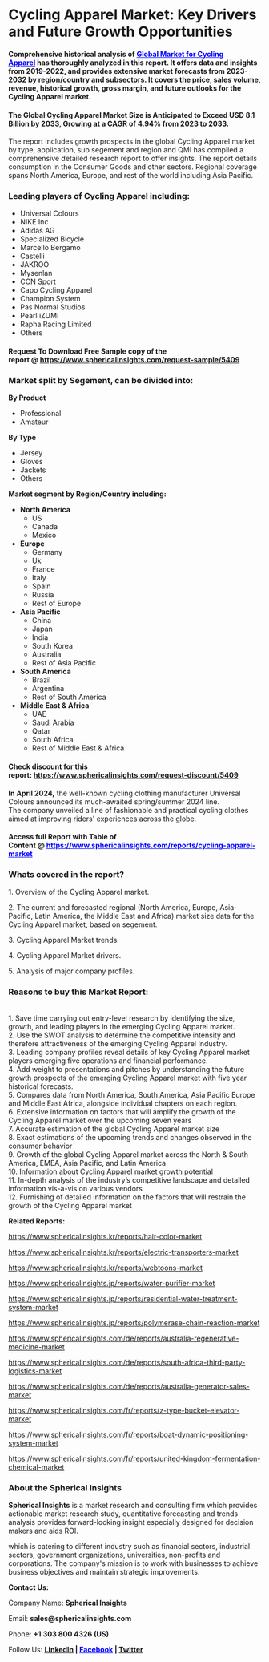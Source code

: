 <h1>Cycling Apparel Market: Key Drivers and Future Growth Opportunities</h1>
<p><strong>Comprehensive historical analysis of&nbsp;<span style="color: #0000ff;"><a style="color: #0000ff;" href="https://www.sphericalinsights.com/reports/cycling-apparel-market" target="_blank" rel="noopener">Global Market for Cycling Apparel</a></span>&nbsp;has thoroughly analyzed in this report. It offers data and insights from 2019-2022, and provides extensive market forecasts from 2023-2032 by region/country and subsectors. It covers the price, sales volume, revenue, historical growth, gross margin, and future outlooks for the Cycling Apparel market.</strong></p>
<h4><strong>The Global Cycling Apparel Market Size is Anticipated to Exceed USD 8.1 Billion by 2033, Growing at a CAGR of 4.94% from 2023 to 2033.</strong></h4>
<p>The report includes growth prospects in the global Cycling Apparel market by type, application, sub segement and region and QMI has compiled a comprehensive detailed research report to offer insights. The report details consumption in the Consumer Goods and other sectors. Regional coverage spans North America, Europe, and rest of the world including Asia Pacific.</p>
<h3><strong>Leading players of Cycling Apparel including:</strong></h3>
<ul>
<li>Universal Colours</li>
<li>NIKE Inc</li>
<li>Adidas AG</li>
<li>Specialized Bicycle</li>
<li>Marcello Bergamo</li>
<li>Castelli</li>
<li>JAKROO</li>
<li>Mysenlan</li>
<li>CCN Sport</li>
<li>Capo Cycling Apparel</li>
<li>Champion System</li>
<li>Pas Normal Studios</li>
<li>Pearl iZUMi</li>
<li>Rapha Racing Limited</li>
<li>Others</li>
</ul>
<h4>Request To Download Free Sample copy of the report&nbsp;@&nbsp;<a href="https://www.sphericalinsights.com/request-sample/5409" target="_blank" rel="noopener">https://www.sphericalinsights.com/request-sample/5409</a></h4>
<h3><strong>Market split by Segement, can be divided into:</strong></h3>
<p><strong>By Product</strong></p>
<ul>
<li>Professional</li>
<li>Amateur</li>
</ul>
<p><strong>By Type</strong></p>
<ul>
<li>Jersey</li>
<li>Gloves</li>
<li>Jackets</li>
<li>Others</li>
</ul>
<p><strong>Market segment by Region/Country including:</strong></p>
<ul>
<li><strong>North America</strong>
<ul>
<li>US</li>
<li>Canada</li>
<li>Mexico</li>
</ul>
</li>
<li><strong>Europe</strong>
<ul>
<li>Germany</li>
<li>Uk</li>
<li>France</li>
<li>Italy</li>
<li>Spain</li>
<li>Russia</li>
<li>Rest of Europe</li>
</ul>
</li>
<li><strong>Asia Pacific</strong>
<ul>
<li>China</li>
<li>Japan</li>
<li>India</li>
<li>South Korea</li>
<li>Australia</li>
<li>Rest of Asia Pacific</li>
</ul>
</li>
<li><strong>South America</strong>
<ul>
<li>Brazil</li>
<li>Argentina</li>
<li>Rest of South America</li>
</ul>
</li>
<li><strong>Middle East &amp; Africa</strong>
<ul>
<li>UAE</li>
<li>Saudi Arabia</li>
<li>Qatar</li>
<li>South Africa</li>
<li>Rest of Middle East &amp; Africa</li>
</ul>
</li>
</ul>
<h4>Check discount for this report:&nbsp;<a href="https://www.sphericalinsights.com/request-discount/5409" target="_blank" rel="noopener">https://www.sphericalinsights.com/request-discount/5409</a></h4>
<p><strong>In April 2024,</strong>&nbsp;the well-known cycling clothing manufacturer Universal Colours announced its much-awaited spring/summer 2024 line. The&nbsp;company&nbsp;unveiled a line of fashionable and practical cycling clothes aimed at improving riders' experiences across the globe.</p>
<h4>Access full Report with Table of Content&nbsp;@&nbsp;<span style="color: #0000ff;"><a style="color: #0000ff;" href="https://www.sphericalinsights.com/reports/cycling-apparel-market" target="_blank" rel="noopener">https://www.sphericalinsights.com/reports/cycling-apparel-market</a></span></h4>
<h3><strong>Whats covered in the report?</strong></h3>
<p>1. Overview of the Cycling Apparel market.</p>
<p>2. The current and forecasted regional (North America, Europe, Asia-Pacific, Latin America, the Middle East and Africa) market size data for the Cycling Apparel market, based on segement.</p>
<p>3. Cycling Apparel Market trends.</p>
<p>4. Cycling Apparel Market drivers.</p>
<p>5. Analysis of major company profiles.</p>
<h3><strong>Reasons to buy this Market Report:</strong></h3>
<p><br />1. Save time carrying out entry-level research by identifying the size, growth, and leading players in the emerging Cycling Apparel market.<br />2. Use the SWOT analysis to determine the competitive intensity and therefore attractiveness of the emerging Cycling Apparel Industry.<br />3. Leading company profiles reveal details of key Cycling Apparel market players emerging five operations and financial performance.<br />4. Add weight to presentations and pitches by understanding the future growth prospects of the emerging Cycling Apparel market with five year historical forecasts.<br />5. Compares data from North America, South America, Asia Pacific Europe and Middle East Africa, alongside individual chapters on each region.<br />6. Extensive information on factors that will amplify the growth of the Cycling Apparel market over the upcoming seven years<br />7. Accurate estimation of the global Cycling Apparel market size<br />8. Exact estimations of the upcoming trends and changes observed in the consumer behavior<br />9. Growth of the global Cycling Apparel market across the North &amp; South America, EMEA, Asia Pacific, and Latin America<br />10. Information about Cycling Apparel market growth potential<br />11. In-depth analysis of the industry&rsquo;s competitive landscape and detailed information vis-a-vis on various vendors<br />12. Furnishing of detailed information on the factors that will restrain the growth of the Cycling Apparel market</p>
<p><strong>Related Reports:</strong></p>
<p><a href="https://www.sphericalinsights.kr/reports/hair-color-market">https://www.sphericalinsights.kr/reports/hair-color-market</a></p>
<p><a href="https://www.sphericalinsights.kr/reports/electric-transporters-market">https://www.sphericalinsights.kr/reports/electric-transporters-market</a></p>
<p><a href="https://www.sphericalinsights.kr/reports/webtoons-market">https://www.sphericalinsights.kr/reports/webtoons-market</a>&nbsp;</p>
<p><a href="https://www.sphericalinsights.jp/reports/water-purifier-market">https://www.sphericalinsights.jp/reports/water-purifier-market</a></p>
<p><a href="https://www.sphericalinsights.jp/reports/residential-water-treatment-system-market">https://www.sphericalinsights.jp/reports/residential-water-treatment-system-market</a></p>
<p><a href="https://www.sphericalinsights.jp/reports/polymerase-chain-reaction-market">https://www.sphericalinsights.jp/reports/polymerase-chain-reaction-market</a></p>
<p><a href="https://www.sphericalinsights.com/de/reports/australia-regenerative-medicine-market">https://www.sphericalinsights.com/de/reports/australia-regenerative-medicine-market</a></p>
<p><a href="https://www.sphericalinsights.com/de/reports/south-africa-third-party-logistics-market">https://www.sphericalinsights.com/de/reports/south-africa-third-party-logistics-market</a></p>
<p><a href="https://www.sphericalinsights.com/de/reports/australia-generator-sales-market">https://www.sphericalinsights.com/de/reports/australia-generator-sales-market</a></p>
<p><a href="https://www.sphericalinsights.com/fr/reports/z-type-bucket-elevator-market">https://www.sphericalinsights.com/fr/reports/z-type-bucket-elevator-market</a></p>
<p><a href="https://www.sphericalinsights.com/fr/reports/boat-dynamic-positioning-system-market">https://www.sphericalinsights.com/fr/reports/boat-dynamic-positioning-system-market</a></p>
<p><a href="https://www.sphericalinsights.com/fr/reports/united-kingdom-fermentation-chemical-market">https://www.sphericalinsights.com/fr/reports/united-kingdom-fermentation-chemical-market</a></p>
<h3><strong>About the Spherical Insights</strong></h3>
<p><strong>Spherical Insights</strong>&nbsp;is a market research and consulting firm which provides actionable market research study, quantitative forecasting and trends analysis provides forward-looking insight especially designed for decision makers and aids ROI.</p>
<p>which is catering to different industry such as financial sectors, industrial sectors, government organizations, universities, non-profits and corporations. The company's mission is to work with businesses to achieve business objectives and maintain strategic improvements.</p>
<p><strong>Contact Us:</strong></p>
<p>Company Name:&nbsp;<strong>Spherical Insights</strong></p>
<p>Email:&nbsp;<strong>sales@sphericalinsights.com</strong></p>
<p>Phone:&nbsp;<strong>+1 303 800 4326 (US)</strong></p>
<p>Follow Us:&nbsp;<strong><a href="https://www.linkedin.com/company/spherical-insight/"><u>LinkedIn</u></a>&nbsp;|&nbsp;<span style="color: #0000ff;"><a style="color: #0000ff;" href="https://www.facebook.com/sphericalinsights22"><u>Facebook</u></a>&nbsp;</span>|&nbsp;<a href="https://twitter.com/SInsights_US"><u>Twitter</u></a></strong></p>
